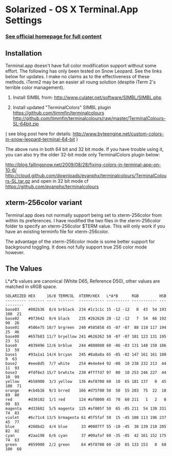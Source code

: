 Solarized - OS X Terminal.App Settings
======================================

### [See official homepage for full content](http://ethanschoonover.com/solarized)

Installation
------------

Terminal.app doesn't have full color modification support without some effort.
The following has only been tested on Snow Leopard. See the links below for
updates. I make no claims as to the effectiveness of these methods. iTerm2 may
be an easier all roung solution (desptie iTerm 2's terrible color management).

1. Install SIMBL from:
http://www.culater.net/software/SIMBL/SIMBL.php

2. Install updated "TerminalColors" SIMBL plugin
https://github.com/timmfin/terminalcolours
http://github.com/timmfin/terminalcolours/raw/master/TerminalColours-SL-64bit.zip

( see blog post here for details:
http://www.byteengine.net/custom-colors-in-snow-leopard-terminal-64-bit )

The above runs in both 64 bit and 32 bit mode. If you have trouble using it,
you can also try the older 32-bit mode only TerminalColors plugin below:

http://blog.fallingsnow.net/2009/08/28/fixing-colors-in-terminal-app-on-10-6/
http://cloud.github.com/downloads/evanphx/terminalcolours/TerminalColours-SL.tar.gz
and open in 32 bit mode
cf
https://github.com/evanphx/terminalcolours

xterm-256color variant
----------------------

Terminal.app does not normally support being set to xterm-256color from within
its preferences. I have modified the two files in the xterm-256color folder to
specify an xterm-256color $TERM value. This will only work if you have an
existing terminfo file for xterm-256color.

The advantage of the xterm-256color mode is some better support for background
toggling. It does not fully support true 256 color mode however.

The Values
----------

L\*a\*b values are canonical (White D65, Reference D50), other values are
matched in sRGB space.

    SOLARIZED HEX     16/8 TERMCOL  XTERM/HEX   L*A*B      RGB         HSB
    --------- ------- ---- -------  ----------- ---------- ----------- -----------
    base03    #002b36  8/4 brblack  234 #1c1c1c 15 -12 -12   0  43  54 193 100  21
    base02    #073642  0/4 black    235 #262626 20 -12 -12   7  54  66 192  90  26
    base01    #586e75 10/7 brgreen  240 #585858 45 -07 -07  88 110 117 194  25  46
    base00    #657b83 11/7 bryellow 241 #626262 50 -07 -07 101 123 131 195  23  51
    base0     #839496 12/6 brblue   244 #808080 60 -06 -03 131 148 150 186  13  59
    base1     #93a1a1 14/4 brcyan   245 #8a8a8a 65 -05 -02 147 161 161 180   9  63
    base2     #eee8d5  7/7 white    254 #e4e4e4 92 -00  10 238 232 213  44  11  93
    base3     #fdf6e3 15/7 brwhite  230 #ffffd7 97  00  10 253 246 227  44  10  99
    yellow    #b58900  3/3 yellow   136 #af8700 60  10  65 181 137   0  45 100  71
    orange    #cb4b16  9/3 brred    166 #d75f00 50  50  55 203  75  22  18  89  80
    red       #d30102  1/1 red      124 #af0000 45  70  60 211   1   2   0  99  83
    magenta   #d33682  5/5 magenta  125 #af005f 50  65 -05 211  54 130 331  74  83
    violet    #6c71c4 13/5 brmagenta 61 #5f5faf 50  15 -45 108 113 196 237  45  77
    blue      #268bd2  4/4 blue      33 #0087ff 55 -10 -45  38 139 210 205  82  82
    cyan      #2aa198  6/6 cyan      37 #00afaf 60 -35 -05  42 161 152 175  74  63
    green     #859900  2/2 green     64 #5f8700 60 -20  65 133 153   0  68 100  60
